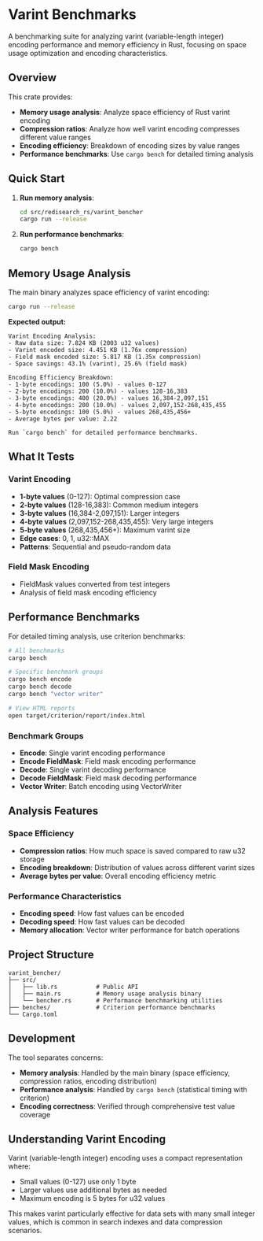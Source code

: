 # Varint Benchmarks

A benchmarking suite for analyzing varint (variable-length integer) encoding
performance and memory efficiency in Rust, focusing on space usage optimization
and encoding characteristics.

## Overview

This crate provides:
- **Memory usage analysis**: Analyze space efficiency of Rust varint encoding
- **Compression ratios**: Analyze how well varint encoding compresses different
  value ranges
- **Encoding efficiency**: Breakdown of encoding sizes by value ranges
- **Performance benchmarks**: Use `cargo bench` for detailed timing analysis

## Quick Start

1. **Run memory analysis**:
   ```bash
   cd src/redisearch_rs/varint_bencher
   cargo run --release
   ```

2. **Run performance benchmarks**:
   ```bash
   cargo bench
   ```

## Memory Usage Analysis

The main binary analyzes space efficiency of varint encoding:

```bash
cargo run --release
```

**Expected output:**
```text
Varint Encoding Analysis:
- Raw data size: 7.824 KB (2003 u32 values)
- Varint encoded size: 4.451 KB (1.76x compression)
- Field mask encoded size: 5.817 KB (1.35x compression)
- Space savings: 43.1% (varint), 25.6% (field mask)

Encoding Efficiency Breakdown:
- 1-byte encodings: 100 (5.0%) - values 0-127
- 2-byte encodings: 200 (10.0%) - values 128-16,383
- 3-byte encodings: 400 (20.0%) - values 16,384-2,097,151
- 4-byte encodings: 200 (10.0%) - values 2,097,152-268,435,455
- 5-byte encodings: 100 (5.0%) - values 268,435,456+
- Average bytes per value: 2.22

Run `cargo bench` for detailed performance benchmarks.
```

## What It Tests

### Varint Encoding
- **1-byte values** (0-127): Optimal compression case
- **2-byte values** (128-16,383): Common medium integers
- **3-byte values** (16,384-2,097,151): Larger integers
- **4-byte values** (2,097,152-268,435,455): Very large integers
- **5-byte values** (268,435,456+): Maximum varint size
- **Edge cases**: 0, 1, u32::MAX
- **Patterns**: Sequential and pseudo-random data

### Field Mask Encoding
- FieldMask values converted from test integers
- Analysis of field mask encoding efficiency

## Performance Benchmarks

For detailed timing analysis, use criterion benchmarks:

```bash
# All benchmarks
cargo bench

# Specific benchmark groups
cargo bench encode
cargo bench decode
cargo bench "vector writer"

# View HTML reports
open target/criterion/report/index.html
```

### Benchmark Groups

- **Encode**: Single varint encoding performance
- **Encode FieldMask**: Field mask encoding performance
- **Decode**: Single varint decoding performance
- **Decode FieldMask**: Field mask decoding performance
- **Vector Writer**: Batch encoding using VectorWriter

## Analysis Features

### Space Efficiency
- **Compression ratios**: How much space is saved compared to raw u32 storage
- **Encoding breakdown**: Distribution of values across different varint sizes
- **Average bytes per value**: Overall encoding efficiency metric

### Performance Characteristics
- **Encoding speed**: How fast values can be encoded
- **Decoding speed**: How fast values can be decoded
- **Memory allocation**: Vector writer performance for batch operations

## Project Structure

```
varint_bencher/
├── src/
│   ├── lib.rs           # Public API
│   ├── main.rs          # Memory usage analysis binary
│   └── bencher.rs       # Performance benchmarking utilities
├── benches/             # Criterion performance benchmarks
└── Cargo.toml
```

## Development

The tool separates concerns:
- **Memory analysis**: Handled by the main binary (space efficiency, compression
  ratios, encoding distribution)
- **Performance analysis**: Handled by `cargo bench` (statistical timing with
  criterion)
- **Encoding correctness**: Verified through comprehensive test value coverage

## Understanding Varint Encoding

Varint (variable-length integer) encoding uses a compact representation where:
- Small values (0-127) use only 1 byte
- Larger values use additional bytes as needed
- Maximum encoding is 5 bytes for u32 values

This makes varint particularly effective for data sets with many small integer
values, which is common in search indexes and data compression scenarios.
